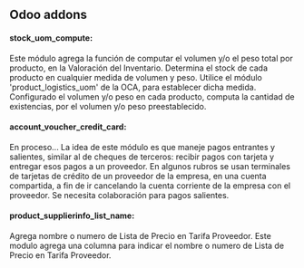 <h2>Odoo addons</h2>

<h4>stock_uom_compute:</h4>
<p>Este módulo agrega la función de computar el volumen y/o el peso total por producto, en la Valoración del Inventario.
Determina el stock de cada producto en cualquier medida de volumen y peso. Utilice el módulo 'product_logistics_uom' de la OCA, para establecer dicha medida. Configurado el volumen y/o peso en cada producto, computa la cantidad de existencias, por el volumen y/o peso preestablecido.</p>

<h4>account_voucher_credit_card:</h4>
<p>En proceso... La idea de este módulo es que maneje pagos entrantes y salientes, similar al de cheques de terceros: recibir pagos con tarjeta y entregar esos pagos a un proveedor. En algunos rubros se usan terminales de tarjetas de crédito de un proveedor de la empresa, en una cuenta compartida, a fin de ir cancelando la cuenta corriente de la empresa con el proveedor.
Se necesita colaboración para pagos salientes.
</p>

<h4>product_supplierinfo_list_name:</h4>
<p>Agrega nombre o numero de Lista de Precio en Tarifa Proveedor. Este modulo agrega una columna para indicar el nombre o numero de Lista de Precio en Tarifa Proveedor.</p>
